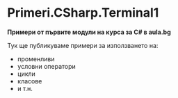 ﻿# Primeri.CSharp.Terminal1
**Примери от първите модули на курса за С# в aula.bg**

Тук ще публикуваме примери за използването на:
* променливи
* условни оператори
* цикли
* класове
* и т.н.

